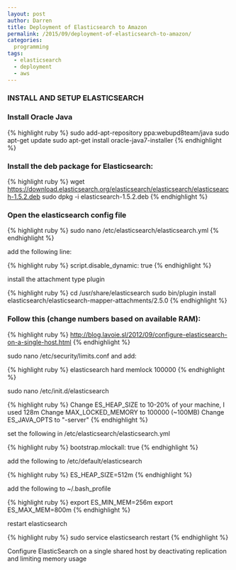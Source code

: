 ```yaml
---
layout: post
author: Darren
title: Deployment of Elasticsearch to Amazon
permalink: /2015/09/deployment-of-elasticsearch-to-amazon/
categories:
  programming
tags:
  - elasticsearch
  - deployment
  - aws
---
```


### INSTALL AND SETUP ELASTICSEARCH

### Install Oracle Java

{% highlight ruby %}
sudo add-apt-repository ppa:webupd8team/java
sudo apt-get update
sudo apt-get install oracle-java7-installer
{% endhighlight %}

### Install the deb package for Elasticsearch:

{% highlight ruby %}
wget https://download.elasticsearch.org/elasticsearch/elasticsearch/elasticsearch-1.5.2.deb
sudo dpkg -i elasticsearch-1.5.2.deb
{% endhighlight %}

### Open the elasticsearch config file

{% highlight ruby %}
sudo nano /etc/elasticsearch/elasticsearch.yml
{% endhighlight %}

add the following line:

{% highlight ruby %}
script.disable_dynamic: true
{% endhighlight %}

install the attachment type plugin

{% highlight ruby %}
cd /usr/share/elasticsearch
sudo bin/plugin install elasticsearch/elasticsearch-mapper-attachments/2.5.0
{% endhighlight %}

### Follow this (change numbers based on available RAM):

{% highlight ruby %}
http://blog.lavoie.sl/2012/09/configure-elasticsearch-on-a-single-host.html
{% endhighlight %}

sudo nano /etc/security/limits.conf and add:

{% highlight ruby %}
elasticsearch hard memlock 100000
{% endhighlight %}

sudo nano /etc/init.d/elasticsearch

{% highlight ruby %}
Change ES_HEAP_SIZE to 10-20% of your machine, I used 128m
Change MAX_LOCKED_MEMORY to 100000  (~100MB)
Change ES_JAVA_OPTS to "-server"
{% endhighlight %}

set the following in /etc/elasticsearch/elasticsearch.yml

{% highlight ruby %}
bootstrap.mlockall: true
{% endhighlight %}

add the following to /etc/default/elasticsearch

{% highlight ruby %}
ES_HEAP_SIZE=512m
{% endhighlight %}

add the following to ~/.bash_profile

{% highlight ruby %}
export ES_MIN_MEM=256m
export ES_MAX_MEM=800m
{% endhighlight %}

restart elasticsearch

{% highlight ruby %}
sudo service elasticsearch restart
{% endhighlight %}

Configure ElasticSearch on a single shared host by deactivating replication and limiting memory usage
